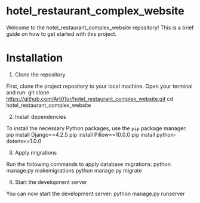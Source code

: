 # hotel_restaurant_complex_website

Welcome to the hotel_restaurant_complex_website repository! This is a brief guide on how to get started with this project.

# Installation

1. Clone the repository

First, clone the project repository to your local machine. Open your terminal and run:
git clone https://github.com/Art01ur/hotel_restaurant_complex_website.git
cd hotel_restaurant_complex_website

2. Install dependencies

To install the necessary Python packages, use the `pip` package manager:
pip install Django==4.2.5
pip install Pillow==10.0.0
pip install python-dotenv==1.0.0

3. Apply migrations

Run the following commands to apply database migrations:
python manage.py makemigrations
python manage.py migrate

4. Start the development server

You can now start the development server:
python manage.py runserver
